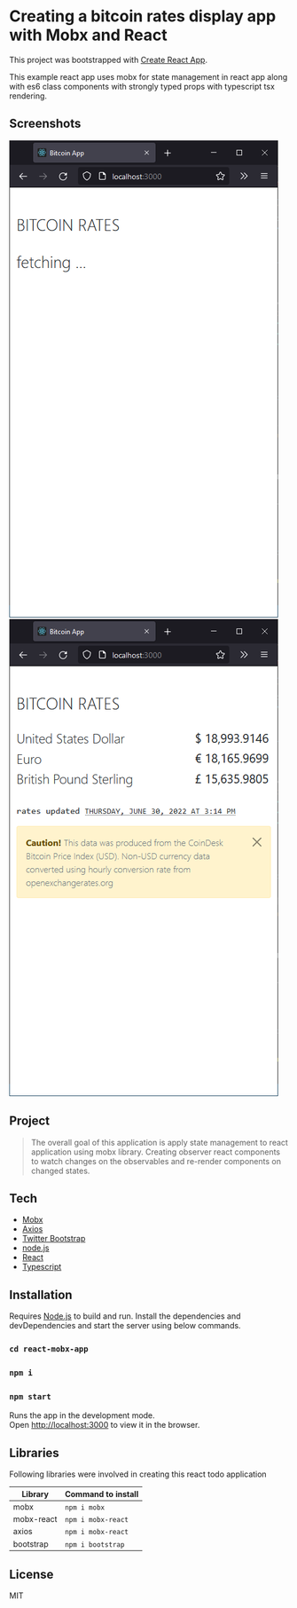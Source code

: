 # Creating a bitcoin rates display app with Mobx and React

This project was bootstrapped with [Create React App](https://github.com/facebook/create-react-app).

This example react app uses mobx for state management in react app along with es6 class components with strongly typed props with typescript tsx rendering.

## Screenshots

![Responsive](https://raw.githubusercontent.com/Quantron7t/react-mobx-app/main/public/screenshots/screenshot_fetch.png)
![Responsive](https://raw.githubusercontent.com/Quantron7t/react-mobx-app/main/public/screenshots/screenshot_details.png)

## Project

> The overall goal of this application is apply state management
> to react application using mobx library.
> Creating observer react components to watch changes on the observables
> and re-render components on changed states.

## Tech

- [Mobx]
- [Axios]
- [Twitter Bootstrap] 
- [node.js]
- [React] 
- [Typescript] 

## Installation

Requires [Node.js](https://nodejs.org/en/) to build and run.
Install the dependencies and devDependencies and start the server using below commands.

### `cd react-mobx-app`
### `npm i`
### `npm start`

Runs the app in the development mode.\
Open [http://localhost:3000](http://localhost:3000) to view it in the browser.

## Libraries
Following libraries were involved in creating this react todo application

| Library | Command to install |
| ------ | ------ |
| mobx | `npm i mobx` |
| mobx-react | `npm i mobx-react` |
| axios | `npm i mobx-react` |
| bootstrap | `npm i bootstrap` |

## License

MIT
   
   [Mobx]: <https://mobx.js.org/react-integration.html>
   [Axios]: <https://axios-http.com/>
   [React]: <https://reactjs.org/docs/getting-started.html>
   [node.js]: <https://nodejs.dev/learn>
   [Typescript]: <https://www.typescriptlang.org/>
   [Twitter Bootstrap]: <https://getbootstrap.com/docs/5.1/getting-started/introduction/>
